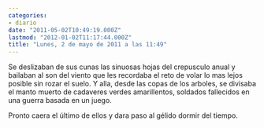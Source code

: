 ```yaml
---
categories:
- diario
date: "2011-05-02T10:49:19.000Z"
lastmod: "2012-01-02T11:17:44.000Z"
title: "Lunes, 2 de mayo de 2011 a las 11:49"
---
```


Se deslizaban de sus cunas las sinuosas hojas del crepusculo anual y bailaban al son del viento que les recordaba el reto de volar lo mas lejos posible sin rozar el suelo. Y alla, desde las copas de los arboles, se divisaba el manto muerto de cadaveres verdes amarillentos, soldados fallecidos en una guerra basada en un juego.

Pronto caera el último de ellos y dara paso al gélido dormir del tiempo.